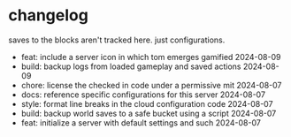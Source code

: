 # changelog

saves to the blocks aren't tracked here. just configurations.

- feat: include a server icon in which tom emerges gamified 2024-08-09
- build: backup logs from loaded gameplay and saved actions 2024-08-09
- chore: license the checked in code under a permissive mit 2024-08-07
- docs: reference specific configurations for this server 2024-08-07
- style: format line breaks in the cloud configuration code 2024-08-07
- build: backup world saves to a safe bucket using a script 2024-08-07
- feat: initialize a server with default settings and such 2024-08-07
